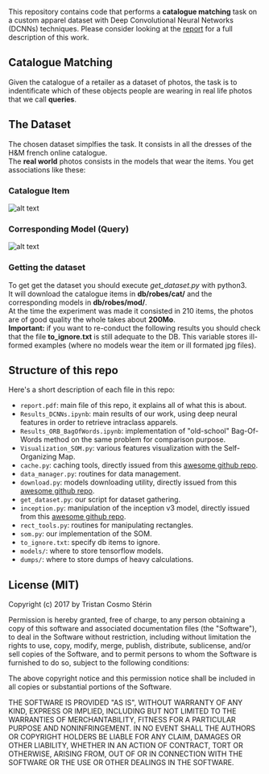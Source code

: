 This repository contains code that performs a **catalogue matching** task on a custom apparel dataset with Deep Convolutional Neural Networks (DCNNs) techniques.
Please consider looking at the [report](https://github.com/tcosmo/dresscode/blob/master/report.pdf) for a full description of this work.
## Catalogue Matching
Given the catalogue of a retailer as a dataset of photos, the task is to indentificate which of these objects people are wearing in 
real life photos that we call **queries**.
## The Dataset
The chosen dataset simplfies the task. It consists in all the dresses of the H&M french online catalogue.    
The **real world** photos consists in the models that wear the items. You get associations like these:
### Catalogue Item
![alt text](old/ex_cat.jpg "An item of the catalogue")
### Corresponding Model (Query)
![alt text](old/ex_mod.jpg "A model wearing it")
### Getting the dataset
To get get the dataset you should execute *get_dataset.py* with python3.   
It will download the catalogue items in **db/robes/cat/** and the corresponding models in **db/robes/mod/**.   
At the time the experiment was made it consisted in 210 items, the photos are of good quality the whole takes about **200Mo**.    
**Important:** if you want to re-conduct the following results you should check that the file **to_ignore.txt** is still 
adequate to the DB. This variable stores ill-formed examples (where no models wear the item or ill formated jpg files).  
## Structure of this repo
Here's a short description of each file in this repo:    
- `report.pdf`: main file of this repo, it explains all of what this is about.      
- `Results_DCNNs.ipynb`: main results of our work, using deep neural features in order to retrieve intraclass apparels.      
- `Results_ORB_BagOfWords.ipynb`: implementation of "old-school" Bag-Of-Words method on the same problem for comparison purpose.
- `Visualization_SOM.py`: various features visualization with the Self-Organizing Map.     
- `cache.py`: caching tools, directly issued from this [awesome github repo](https://github.com/Hvass-Labs/TensorFlow-Tutorials).     
- `data_manager.py`: routines for data management.    
- `download.py`: models downloading utility, directly issued from this [awesome github repo](https://github.com/Hvass-Labs/TensorFlow-Tutorials).   
- `get_dataset.py`: our script for dataset gathering.    
- `inception.py`: manipulation of the inception v3 model, directly issued from this [awesome github repo](https://github.com/Hvass-Labs/TensorFlow-Tutorials).    
- `rect_tools.py`: routines for manipulating rectangles.     
- `som.py`: our implementation of the SOM.      
- `to_ignore.txt`: specify db items to ignore.           
- `models/`: where to store tensorflow models.     
- `dumps/`: where to store dumps of heavy calculations. 
    
## License (MIT)

Copyright (c) 2017 by Tristan Cosmo Stérin

Permission is hereby granted, free of charge, to any person obtaining a copy
of this software and associated documentation files (the "Software"), to deal
in the Software without restriction, including without limitation the rights
to use, copy, modify, merge, publish, distribute, sublicense, and/or sell
copies of the Software, and to permit persons to whom the Software is
furnished to do so, subject to the following conditions:

The above copyright notice and this permission notice shall be included in all
copies or substantial portions of the Software.

THE SOFTWARE IS PROVIDED "AS IS", WITHOUT WARRANTY OF ANY KIND, EXPRESS OR
IMPLIED, INCLUDING BUT NOT LIMITED TO THE WARRANTIES OF MERCHANTABILITY,
FITNESS FOR A PARTICULAR PURPOSE AND NONINFRINGEMENT. IN NO EVENT SHALL THE
AUTHORS OR COPYRIGHT HOLDERS BE LIABLE FOR ANY CLAIM, DAMAGES OR OTHER
LIABILITY, WHETHER IN AN ACTION OF CONTRACT, TORT OR OTHERWISE, ARISING FROM,
OUT OF OR IN CONNECTION WITH THE SOFTWARE OR THE USE OR OTHER DEALINGS IN THE
SOFTWARE.